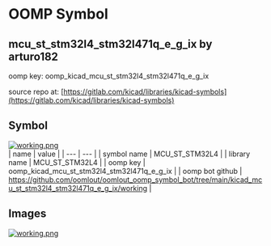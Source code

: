 # OOMP Symbol  
## mcu_st_stm32l4_stm32l471q_e_g_ix  by arturo182  
  
oomp key: oomp_kicad_mcu_st_stm32l4_stm32l471q_e_g_ix  
  
source repo at: [https://gitlab.com/kicad/libraries/kicad-symbols](https://gitlab.com/kicad/libraries/kicad-symbols)  
## Symbol  
  
[![working.png](working_600.png)](working.png)  
| name | value | 
| --- | --- | 
| symbol name | MCU_ST_STM32L4 | 
| library name | MCU_ST_STM32L4 | 
| oomp key | oomp_kicad_mcu_st_stm32l4_stm32l471q_e_g_ix | 
| oomp bot github | https://github.com/oomlout/oomlout_oomp_symbol_bot/tree/main/kicad_mcu_st_stm32l4_stm32l471q_e_g_ix/working | 
## Images  
  
[![working.png](working_140.png)](working.png)  
